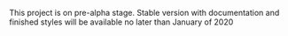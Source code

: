 This project is on pre-alpha stage. Stable version with documentation and finished styles will be available no later than January of 2020